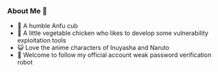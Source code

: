 ### About Me 👋

- 🌱 A humble Anfu cub
- 😬 A little vegetable chicken who likes to develop some vulnerability exploitation tools
- 😺 Love the anime characters of Inuyasha and Naruto
- 👀 Welcome to follow my official account weak password verification robot


